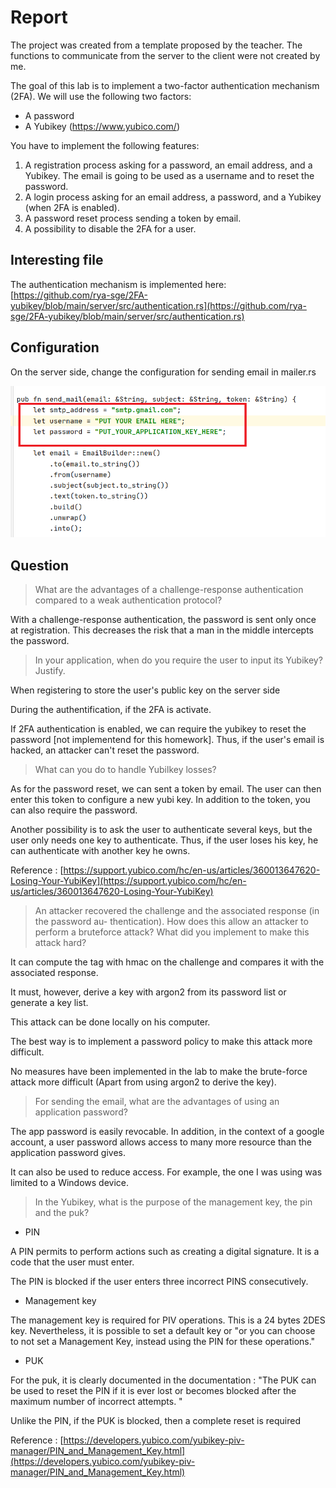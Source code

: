# Report

The project was created from a template proposed by the teacher. The functions to communicate from the server to the client were not created by me.

The goal of this lab is to implement a two-factor authentication mechanism (2FA). We will
use the following two factors:

- A password
- A Yubikey (https://www.yubico.com/)

You have to implement the following features:

1. A registration process asking for a password, an email address, and a Yubikey. The
email is going to be used as a username and to reset the password.
2. A login process asking for an email address, a password, and a Yubikey (when 2FA is
enabled).
3. A password reset process sending a token by email.
4. A possibility to disable the 2FA for a user.

## Interesting file

The authentication mechanism is implemented here: [https://github.com/rya-sge/2FA-yubikey/blob/main/server/src/authentication.rs](https://github.com/rya-sge/2FA-yubikey/blob/main/server/src/authentication.rs)



## Configuration

On the server side, change the configuration for sending email in mailer.rs

![configuration](./assets/configuration.PNG)



## Question

> What are the advantages of a challenge-response authentication compared to a weak
> authentication protocol?

With a challenge-response authentication, the password is sent only once  at registration. This decreases the risk that a man in the middle intercepts the password.

> In your application, when do you require the user to input its Yubikey? Justify.

When registering to store the user's public key on the server side

During the authentification, if the 2FA is activate.

If 2FA authentication is enabled, we can require the yubikey to reset the password [not implementend for this homework]. Thus, if the user's email is hacked, an attacker can't reset the password.

> What can you do to handle Yubilkey losses?

As for the password reset, we can sent a token by email. The user can then enter this token to configure a new yubi key. In addition to the token, you can also require the password.

Another possibility is to ask the user to authenticate several keys, but the user only needs one key to authenticate. Thus, if the user loses his key, he can authenticate with another key he owns.

Reference : [https://support.yubico.com/hc/en-us/articles/360013647620-Losing-Your-YubiKey](https://support.yubico.com/hc/en-us/articles/360013647620-Losing-Your-YubiKey)

> An attacker recovered the challenge and the associated response (in the password au-
> thentication). How does this allow an attacker to perform a bruteforce attack? What
> did you implement to make this attack hard?

It can compute the tag with hmac on the  challenge and compares it with the associated response.

It must, however, derive a key with argon2 from its password list or generate a key list.

This attack can be done locally on his computer.

The best way is to implement a password policy to make this attack more difficult.

No measures have been implemented in the lab to make the brute-force attack more difficult (Apart from using argon2 to derive the key).



> For sending the email, what are the advantages of using an application password?

The app password is easily revocable. In addition, in the context of a google account, a user password allows access to many more resource than the application password gives.

It can also be used to reduce access. For example, the one I was using was limited to a Windows device.



> In the Yubikey, what is the purpose of the management key, the pin and the puk?

- PIN

A PIN permits to perform actions such as creating a digital signature. It is a code that the user must enter.

The PIN is blocked if the user enters three incorrect PINS consecutively.

- Management key

The management key is required for PIV operations. This is  a 24 bytes 2DES key. Nevertheless, it is possible to set a default key or "or you can choose to not set a Management Key, instead using the PIN for these operations."

- PUK

For the puk, it is clearly documented in the documentation : "The PUK can be used to reset the PIN if it is ever lost or becomes blocked after the maximum number of incorrect attempts. "

Unlike the PIN, if the PUK is blocked, then a complete reset is required

Reference : [https://developers.yubico.com/yubikey-piv-manager/PIN_and_Management_Key.html](https://developers.yubico.com/yubikey-piv-manager/PIN_and_Management_Key.html)